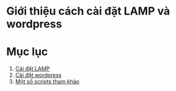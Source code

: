 # Giới thiệu cách cài đặt LAMP và wordpress

# Mục lục

1. [Cài đặt LAMP](docs/LAMP.md)
2. [Cài đặt wordpress](docs/wordpress.md)
3. [Một số scripts tham khảo](scripts)